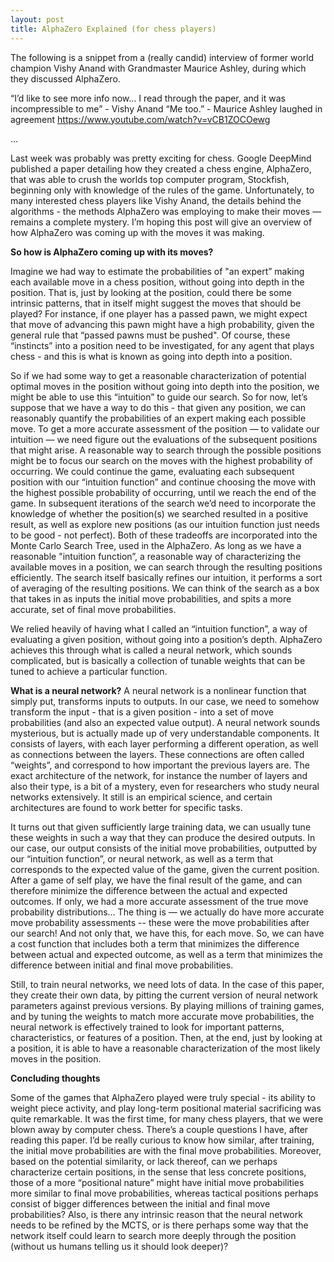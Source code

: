 ```yaml
---
layout: post
title: AlphaZero Explained (for chess players)
---
```

The following is a snippet from a (really candid) interview of former world champion Vishy Anand with Grandmaster Maurice Ashley, during which they discussed AlphaZero.

“I’d like to see more info now… I read through the paper, and it was incompressible to me” - Vishy Anand 
“Me too.” - Maurice Ashley laughed in agreement
https://www.youtube.com/watch?v=vCB1ZOCOewg

...

Last week was probably was pretty exciting for chess. Google DeepMind published a paper detailing how they created a chess engine, AlphaZero, that was able to crush the worlds top computer program, Stockfish, beginning only with knowledge of the rules of the game. Unfortunately, to many interested chess players like Vishy Anand, the details behind the algorithms - the methods AlphaZero was employing to make their moves — remains a complete mystery. I’m hoping this post will give an overview of how AlphaZero was coming up with the moves it was making. 

**So how is AlphaZero coming up with its moves?**

Imagine we had way to estimate the probabilities of "an expert” making each available move in a chess position, without going into depth in the position. That is, just by looking at the position, could there be some intrinsic patterns, that in itself might suggest the moves that should be played? For instance, if one player has a passed pawn, we might expect that move of advancing this pawn might have a high probability, given the general rule that “passed pawns must be pushed". Of course, these “instincts” into a position need to be investigated, for any agent that plays chess - and this is what is known as going into depth into a position.

So if we had some way to get a reasonable characterization of potential optimal moves in the position without going into depth into the position, we might be able to use this “intuition” to guide our search. So for now, let’s suppose that we have a way to do this - that given any position, we can reasonably quantify the probabilities of an expert making each possible move. To get a more accurate assessment of the position — to validate our intuition — we need figure out the evaluations of the subsequent positions that might arise. A reasonable way to search through the possible positions might be to focus our search on the moves with the highest probability of occurring. We could continue the game, evaluating each subsequent position with our “intuition function” and continue choosing the move with the highest possible probability of occurring, until we reach the end of the game. In subsequent iterations of the search we’d need to incorporate the knowledge of whether the position(s) we searched resulted in a positive result, as well as explore new positions (as our intuition function just needs to be good - not perfect). Both of these tradeoffs are incorporated into the Monte Carlo Search Tree, used in the AlphaZero. As long as we have a reasonable "intuition function”, a reasonable way of characterizing the available moves in a position, we can search through the resulting positions efficiently. The search itself basically refines our intuition, it performs a sort of averaging of the resulting positions. We can think of the search as a box that takes in as inputs the initial move probabilities, and spits a more accurate, set of final move probabilities.

We relied heavily of having what I called an “intuition function”, a way of evaluating a given position, without going into a position’s depth. AlphaZero achieves this through what is called a neural network, which sounds complicated, but is basically a collection of tunable weights that can be tuned to achieve a particular function.

**What is a neural network?**
A neural network is a nonlinear function that simply put, transforms inputs to outputs. In our case, we need to somehow transform the input - that is a given position - into a set of move probabilities (and also an expected value output). A neural network sounds mysterious, but is actually made up of very understandable components. It consists of layers, with each layer performing a different operation, as well as connections between the layers. These connections are often called “weights”, and correspond to how important the previous layers are. The exact architecture of the network, for instance the number of layers and also their type, is a bit of a mystery, even for researchers who study neural networks extensively. It still is an empirical science, and certain architectures are found to work better for specific tasks.

It turns out that given sufficiently large training data, we can usually tune these weights in such a way that they can produce the desired outputs. In our case, our output consists of the initial move probabilities, outputted by our “intuition function”, or neural network, as well as a term that corresponds to the expected value of the game, given the current position. After a game of self play, we have the final result of the game, and can therefore minimize the difference between the actual and expected outcomes. If only, we had a more accurate assessment of the true move probability distributions… The thing is — we actually do have more accurate move probability assessments -- these were the move probabilities after our search! And not only that, we have this, for each move. So, we can have a cost function that includes both a term that minimizes the difference between actual and expected outcome, as well as a term that minimizes the difference between initial and final move probabilities. 

Still, to train neural networks, we need lots of data. In the case of this paper, they create their own data, by pitting the current version of neural network parameters against previous versions. By playing millions of training games, and by tuning the weights to match more accurate move probabilities, the neural network is effectively trained to look for important patterns, characteristics, or features of a position. Then, at the end, just by looking at a position, it is able to have a reasonable characterization of the most likely moves in the position.

**Concluding thoughts**

Some of the games that AlphaZero played were truly special - its ability to weight piece activity, and play long-term positional material sacrificing was quite remarkable. It was the first time, for many chess players, that we were blown away by computer chess. There’s a couple questions I have, after reading this paper. I’d be really curious to know how similar, after training, the initial move probabilities are with the final move probabilities. Moreover, based on the potential similarity, or lack thereof, can we perhaps characterize certain positions, in the sense that less concrete positions, those of a more “positional nature” might have initial move probabilities more similar to final move probabilities, whereas tactical positions perhaps consist of bigger differences between the initial and final move probabilities? Also, is there any intrinsic reason that the neural network needs to be refined by the MCTS, or is there perhaps some way that the network itself could learn to search more deeply through the position (without us humans telling us it should look deeper)?

